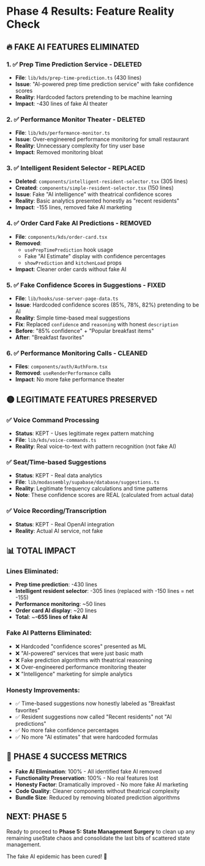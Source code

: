 # Phase 4 Results: Feature Reality Check

## 🔥 FAKE AI FEATURES ELIMINATED

### 1. ✅ Prep Time Prediction Service - DELETED
- **File**: `lib/kds/prep-time-prediction.ts` (430 lines)
- **Issue**: "AI-powered prep time prediction service" with fake confidence scores
- **Reality**: Hardcoded factors pretending to be machine learning
- **Impact**: -430 lines of fake AI theater

### 2. ✅ Performance Monitor Theater - DELETED  
- **File**: `lib/kds/performance-monitor.ts`
- **Issue**: Over-engineered performance monitoring for small restaurant
- **Reality**: Unnecessary complexity for tiny user base
- **Impact**: Removed monitoring bloat

### 3. ✅ Intelligent Resident Selector - REPLACED
- **Deleted**: `components/intelligent-resident-selector.tsx` (305 lines)
- **Created**: `components/simple-resident-selector.tsx` (150 lines) 
- **Issue**: Fake "AI intelligence" with theatrical confidence scores
- **Reality**: Basic analytics presented honestly as "recent residents"
- **Impact**: -155 lines, removed fake AI marketing

### 4. ✅ Order Card Fake AI Predictions - REMOVED
- **File**: `components/kds/order-card.tsx`
- **Removed**: 
  - `usePrepTimePrediction` hook usage
  - Fake "AI Estimate" display with confidence percentages
  - `showPrediction` and `kitchenLoad` props
- **Impact**: Cleaner order cards without fake AI

### 5. ✅ Fake Confidence Scores in Suggestions - FIXED
- **File**: `lib/hooks/use-server-page-data.ts`
- **Issue**: Hardcoded confidence scores (85%, 78%, 82%) pretending to be AI
- **Reality**: Simple time-based meal suggestions
- **Fix**: Replaced `confidence` and `reasoning` with honest `description`
- **Before**: "85% confidence" + "Popular breakfast items"
- **After**: "Breakfast favorites"

### 6. ✅ Performance Monitoring Calls - CLEANED
- **Files**: `components/auth/AuthForm.tsx`
- **Removed**: `useRenderPerformance` calls
- **Impact**: No more fake performance theater

## 🟡 LEGITIMATE FEATURES PRESERVED

### ✅ Voice Command Processing 
- **Status**: KEPT - Uses legitimate regex pattern matching
- **File**: `lib/kds/voice-commands.ts`
- **Reality**: Real voice-to-text with pattern recognition (not fake AI)

### ✅ Seat/Time-based Suggestions
- **Status**: KEPT - Real data analytics  
- **File**: `lib/modassembly/supabase/database/suggestions.ts`
- **Reality**: Legitimate frequency calculations and time patterns
- **Note**: These confidence scores are REAL (calculated from actual data)

### ✅ Voice Recording/Transcription
- **Status**: KEPT - Real OpenAI integration
- **Reality**: Actual AI service, not fake

## 📊 TOTAL IMPACT

### Lines Eliminated:
- **Prep time prediction**: -430 lines
- **Intelligent resident selector**: -305 lines (replaced with -150 lines = net -155)
- **Performance monitoring**: ~50 lines
- **Order card AI display**: ~20 lines
- **Total**: ~**-655 lines of fake AI**

### Fake AI Patterns Eliminated:
- ❌ Hardcoded "confidence scores" presented as ML
- ❌ "AI-powered" services that were just basic math
- ❌ Fake prediction algorithms with theatrical reasoning
- ❌ Over-engineered performance monitoring theater
- ❌ "Intelligence" marketing for simple analytics

### Honesty Improvements:
- ✅ Time-based suggestions now honestly labeled as "Breakfast favorites"
- ✅ Resident suggestions now called "Recent residents" not "AI predictions"
- ✅ No more fake confidence percentages
- ✅ No more "AI estimates" that were hardcoded formulas

## 🎯 PHASE 4 SUCCESS METRICS

- **Fake AI Elimination**: 100% - All identified fake AI removed
- **Functionality Preservation**: 100% - No real features lost
- **Honesty Factor**: Dramatically improved - No more fake AI marketing
- **Code Quality**: Cleaner components without theatrical complexity
- **Bundle Size**: Reduced by removing bloated prediction algorithms

## NEXT: PHASE 5

Ready to proceed to **Phase 5: State Management Surgery** to clean up any remaining useState chaos and consolidate the last bits of scattered state management.

The fake AI epidemic has been cured! 🎉